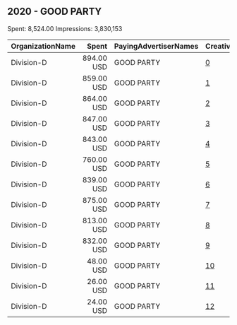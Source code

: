 ## 2020 - GOOD PARTY 
Spent: 8,524.00
Impressions: 3,830,153

|OrganizationName|Spent|PayingAdvertiserNames|CreativeUrls|Impressions|Genders|AgeBrackets|CountryCodes|BillingAddresses|CandidateBallotInformation|
|:---|---:|:---|:---|---:|:---|:---|:---|:---|:---|
|Division-D|894.00 USD|GOOD PARTY|[0](https://www.snap.com/political-ads/asset/dd3d3d1cab2e500f6f8991ffa806db3c2325a419dc0a64a921ac867bf8c272c3?mediaType=png)|429,283||18+|united states|"602 Fay Street,Columbia,65201,US"|GOOD PARTY|
|Division-D|859.00 USD|GOOD PARTY|[1](https://www.snap.com/political-ads/asset/5e0e9c40469be952a33b7e4eb22694c47d78f740a637cd6659c43d0a4315f053?mediaType=png)|411,209||18+|united states|"602 Fay Street,Columbia,65201,US"|GOOD PARTY|
|Division-D|864.00 USD|GOOD PARTY|[2](https://www.snap.com/political-ads/asset/0d11f054f9790c148c1ae454e473f4254d596cc5135be05ba3b22c8998b28e0a?mediaType=png)|406,903||18+|united states|"602 Fay Street,Columbia,65201,US"|GOOD PARTY|
|Division-D|847.00 USD|GOOD PARTY|[3](https://www.snap.com/political-ads/asset/1d9d169d0c4436d1c003805b785a1f734661f2834d58d137145b493b60c82feb?mediaType=png)|405,203||18+|united states|"602 Fay Street,Columbia,65201,US"|GOOD PARTY|
|Division-D|843.00 USD|GOOD PARTY|[4](https://www.snap.com/political-ads/asset/e772346dc278c805815b5bc8cb691b73fc822ee444ef2deddbb371a21a94b374?mediaType=png)|397,018||18+|united states|"602 Fay Street,Columbia,65201,US"|GOOD PARTY|
|Division-D|760.00 USD|GOOD PARTY|[5](https://www.snap.com/political-ads/asset/0434287f2f6206f97e4de5b0d4e3c339bcaead0913bca22ae4ddd69713862464?mediaType=png)|363,201||18+|united states|"602 Fay Street,Columbia,65201,US"|GOOD PARTY|
|Division-D|839.00 USD|GOOD PARTY|[6](https://www.snap.com/political-ads/asset/8d86210c902cbdea1d87d025ce16d7f17ca4ef4e4ab58273460d1fb2d20f0456?mediaType=png)|353,429||18+|united states|"602 Fay Street,Columbia,65201,US"|GOOD PARTY|
|Division-D|875.00 USD|GOOD PARTY|[7](https://www.snap.com/political-ads/asset/3ef0c2f6a25e746660c93576207b247daa47da6986b089046dde22ca334fb5dc?mediaType=png)|342,912||18+|united states|"602 Fay Street,Columbia,65201,US"|GOOD PARTY|
|Division-D|813.00 USD|GOOD PARTY|[8](https://www.snap.com/political-ads/asset/989ff5d10af951c5b01824068de1edf0b561ae5b94d07bf53f8d50608d1aed7a?mediaType=png)|341,708||18+|united states|"602 Fay Street,Columbia,65201,US"|GOOD PARTY|
|Division-D|832.00 USD|GOOD PARTY|[9](https://www.snap.com/political-ads/asset/bc5bba992b48a5f403b924ecb63c61db7f881645a4e9fa8de430e0685428fe93?mediaType=png)|325,372||18+|united states|"602 Fay Street,Columbia,65201,US"|GOOD PARTY|
|Division-D|48.00 USD|GOOD PARTY|[10](https://www.snap.com/political-ads/asset/8d86210c902cbdea1d87d025ce16d7f17ca4ef4e4ab58273460d1fb2d20f0456?mediaType=png)|21,099||18+|united states|"602 Fay Street,Columbia,65201,US"|GOOD PARTY|
|Division-D|26.00 USD|GOOD PARTY|[11](https://www.snap.com/political-ads/asset/0434287f2f6206f97e4de5b0d4e3c339bcaead0913bca22ae4ddd69713862464?mediaType=png)|17,053||18+|united states|"602 Fay Street,Columbia,65201,US"|GOOD PARTY|
|Division-D|24.00 USD|GOOD PARTY|[12](https://www.snap.com/political-ads/asset/dd3d3d1cab2e500f6f8991ffa806db3c2325a419dc0a64a921ac867bf8c272c3?mediaType=png)|15,763||18+|united states|"602 Fay Street,Columbia,65201,US"|GOOD PARTY|
